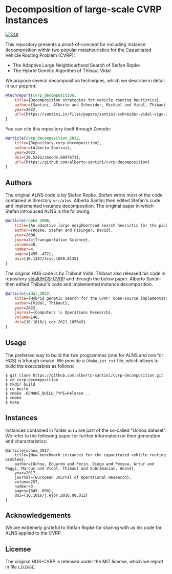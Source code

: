 # Decomposition of large-scale CVRP Instances

[![DOI](https://zenodo.org/badge/DOI/10.5281/zenodo.6097671.svg)](https://doi.org/10.5281/zenodo.6097671)

This repository presents a proof-of-concept for including instance decomposition within two popular metaheuristics for the Capacitated Vehicle Routing Problem (CVRP):
* The Adaptive Large Neighbourhood Search of Stefan Ropke
* The Hybrid Genetic Algorithm of Thibaut Vidal

We propose several decomposition techniques, which we describe in detail in our preprint:

```bib
@techreport{cvrp_decomposition,
    title={Decomposition strategies for vehicle routing heuristics},
    author={Santini, Alberto and Schneider, Michael and Vidal, Thibaut and Vigo, Daniele},
    year=2022,
    url={https://santini.in/files/papers/santini-schneider-vidal-vigo-2022.pdf}
}
```

You can cite this repository itself through Zenodo:

```bib
@article{cvrp_decomposition_2022,
    title={Repository cvrp-decomposition},
    author={Alberto Santini},
    year=2022,
    doi={10.5281/zenodo.6097671},
    url={https://github.com/alberto-santini/cvrp-decomposition}
}
```

## Authors

The original ALNS code is by Stefan Ropke.
Stefan wrote most of the code contained in directory `src/alns`.
Alberto Santini then edited Stefan's code and implemented instance decomposition.
The original paper in which Stefan introduced ALNS is the following:

```bib
@article{ropke_2006,
    title={An adaptive large neighborhood search heuristic for the pickup and delivery problem with time windows},
    author={Ropke, Stefan and Pisinger, David},
    year=2006,
    journal={Transportation Science},
    volume=40,
    number=4,
    pages={455--472},
    doi={10.1287/trsc.1050.0135}
}
```

The original HGS code is by Thibaut Vidal.
Thibaut also released his code in repository [vidalt/HGS-CVRP](https://github.com/vidalt/HGS-CVRP) and through the below paper.
Alberto Santini then edited Thibaut's code and implemented instance decomposition.

```bib
@article{vidal_2022,
    title={Hybrid genetic search for the CVRP: Open-source implementation and SWAP\textsupersctipt{*} neighborhood},
    author={Vidal, Thibaut},
    year=2022,
    journal={Computers \& Operations Research},
    volume=140,
    doi={10.1016/j.cor.2021.105643}
}
```

## Usage

The preferred way to build the two programmes (one for ALNS and one for HGS) is trhough cmake.
We provide a `CMakeList.txt` file, which allows to build the executables as follows:

```
$ git clone https://github.com:alberto-santini/cvrp-decomposition.git
$ cd cvrp-decomposition
$ mkdir build
$ cd build
$ cmake -DCMAKE_BUILD_TYPE=Release ..
$ cmake
$ make
```

## Instances

Instances contained in folder `data` are part of the so-called "Uchoa dataset".
We refer to the following paper for further information on their generation and characteristics:

```
@article{uchoa_2017,
    title={New benchmark instances for the capacitated vehicle routing problem},
    author={Uchoa, Eduardo and Pecin, Diego and Pessoa, Artur and Poggi, Marcus and Vidal, Thibaut and Subramanian, Anand},
    year=2017,
    journal={European Journal of Operational Research},
    volume=257,
    number=3,
    pages={845--858},
    doi={10.1016/j.ejor.2016.08.012}
}
```

## Acknowledgements

We are extremely grateful to Stefan Ropke for sharing with us his code for ALNS applied to the CVRP.

## License

The original HGS-CVRP is released under the MIT license, which we report in file `LICENSE`.
